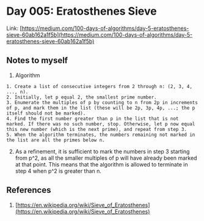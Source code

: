 # Day 005: Eratosthenes Sieve

Link: [https://medium.com/100-days-of-algorithms/day-5-eratosthenes-sieve-60ab162a1f5b](https://medium.com/100-days-of-algorithms/day-5-eratosthenes-sieve-60ab162a1f5b)

## Notes to myself

1. Algorithm
```
1. Create a list of consecutive integers from 2 through n: (2, 3, 4, ..., n).
2. Initially, let p equal 2, the smallest prime number.
3. Enumerate the multiples of p by counting to n from 2p in increments of p, and mark them in the list (these will be 2p, 3p, 4p, ...; the p itself should not be marked).
4. Find the first number greater than p in the list that is not marked. If there was no such number, stop. Otherwise, let p now equal this new number (which is the next prime), and repeat from step 3.
5. When the algorithm terminates, the numbers remaining not marked in the list are all the primes below n.
```

2. As a refinement, it is sufficient to mark the numbers in step 3 starting from p^2, as all the smaller multiples of p will have already been marked at that point. This means that the algorithm is allowed to terminate in step 4 when p^2 is greater than n.

## References

1. [https://en.wikipedia.org/wiki/Sieve_of_Eratosthenes](https://en.wikipedia.org/wiki/Sieve_of_Eratosthenes)